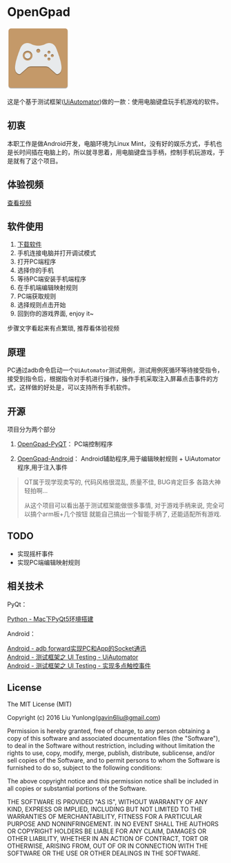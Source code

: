# OpenGpad

![](/favicon.png)

这是个基于测试框架([UiAutomator](/2016/01/02/Android-测试框架之-UI-Testing-UI-Automator/))做的一款：使用电脑键盘玩手机游戏的软件。

## 初衷

本职工作是做Android开发，电脑环境为Linux Mint，没有好的娱乐方式，手机也是长时间插在电脑上的，所以就寻思着，用电脑键盘当手柄，控制手机玩游戏，于是就有了这个项目。

## 体验视频

[查看视频](http://v.youku.com/v_show/id_XMTQ4OTQzMjU4NA==.html)

## 软件使用

1. [下载软件](https://github.com/gavinliu/OpenGpad/releases)
2. 手机连接电脑并打开调试模式
3. 打开PC端程序
4. 选择你的手机
5. 等待PC端安装手机端程序
6. 在手机端编辑映射规则
7. PC端获取规则
8. 选择规则点击开始
9. 回到你的游戏界面, enjoy it~

步骤文字看起来有点繁琐, 推荐看体验视频

## 原理

PC通过adb命令启动一个``UiAutomator``测试用例，测试用例死循环等待接受指令，接受到指令后，根据指令对手机进行操作，操作手机采取注入屏幕点击事件的方式，这样做的好处是，可以支持所有手机软件。

## 开源

项目分为两个部分

1. [OpenGpad-PyQT](https://github.com/gavinliu/OpenGpad-PyQT)： PC端控制程序

2. [OpenGpad-Android](https://github.com/gavinliu/OpenGpad-Android)： Android辅助程序,用于编辑映射规则 + UiAutomator程序,用于注入事件

> QT属于现学现卖写的, 代码风格很混乱, 质量不佳, BUG肯定巨多 各路大神轻拍啊...
>
> 从这个项目可以看出基于测试框架能做很多事情, 对于游戏手柄来说, 完全可以搞个arm板+几个按钮 就能自己搞出一个智能手柄了, 还能适配所有游戏.

## TODO

* 实现摇杆事件
* 实现PC端编辑映射规则

## 相关技术

PyQt：

[Python - Mac下PyQt5环境搭建](http://gavinliu.cn/2016/01/16/Python-Mac%E4%B8%8BPyQt5%E7%8E%AF%E5%A2%83%E6%90%AD%E5%BB%BA/)

Android：

[Android - adb forward实现PC和App的Socket通讯](http://gavinliu.cn/2016/01/19/Android-adb-forward实现PC和Android的Socket通讯/)   
[Android - 测试框架之 UI Testing - UiAutomator](http://gavinliu.cn/2016/01/02/Android-测试框架之-UI-Testing-UI-Automator/)      
[Android - 测试框架之 UI Testing - 实现多点触控事件](http://gavinliu.cn/2016/02/23/Android-测试框架之-UI-Testing-实现多点触控事件/)

## License

The MIT License (MIT)

Copyright (c) 2016 Liu Yunlong(gavin6liu@gmail.com)

Permission is hereby granted, free of charge, to any person obtaining a copy of this software and associated documentation files (the "Software"), to deal in the Software without restriction, including without limitation the rights to use, copy, modify, merge, publish, distribute, sublicense, and/or sell copies of the Software, and to permit persons to whom the Software is furnished to do so, subject to the following conditions:

The above copyright notice and this permission notice shall be included in all copies or substantial portions of the Software.

THE SOFTWARE IS PROVIDED "AS IS", WITHOUT WARRANTY OF ANY KIND, EXPRESS OR IMPLIED, INCLUDING BUT NOT LIMITED TO THE WARRANTIES OF MERCHANTABILITY, FITNESS FOR A PARTICULAR PURPOSE AND NONINFRINGEMENT. IN NO EVENT SHALL THE AUTHORS OR COPYRIGHT HOLDERS BE LIABLE FOR ANY CLAIM, DAMAGES OR OTHER LIABILITY, WHETHER IN AN ACTION OF CONTRACT, TORT OR OTHERWISE, ARISING FROM, OUT OF OR IN CONNECTION WITH THE SOFTWARE OR THE USE OR OTHER DEALINGS IN THE SOFTWARE.
